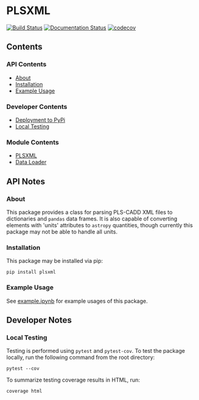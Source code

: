 # PLSXML

[![Build Status](https://travis-ci.com/line-mind/plsxml.svg?branch=master)](https://travis-ci.com/line-mind/plsxml)
[![Documentation Status](https://readthedocs.org/projects/plsxml/badge/?version=latest)](https://plsxml.readthedocs.io/en/latest/?badge=latest)
[![codecov](https://codecov.io/gh/line-mind/plsxml/branch/master/graph/badge.svg)](https://codecov.io/gh/line-mind/plsxml)

## Contents

### API Contents

* [About](#about)
* [Installation](#installation)
* [Example Usage](#example-usage)

### Developer Contents

* [Deployment to PyPi](#deploying-to-pypi)
* [Local Testing](#local-testing)

### Module Contents

* [PLSXML](plsxml.rst)
* [Data Loader](data.rst)

## API Notes

### About

This package provides a class for parsing PLS-CADD XML files to dictionaries and `pandas` data frames. It is also capable of converting elements with 'units' attributes to `astropy` quantities, though currently this package may not be able to handle all units.

### Installation

This package may be installed via pip:

```
pip install plsxml
```

### Example Usage

See [example.ipynb](example.ipynb) for example usages of this package.

## Developer Notes

### Local Testing

Testing is performed using `pytest` and `pytest-cov`. To test the package locally,
run the following command from the root directory:

```
pytest --cov
```

To summarize testing coverage results in HTML, run:

```
coverage html
```
